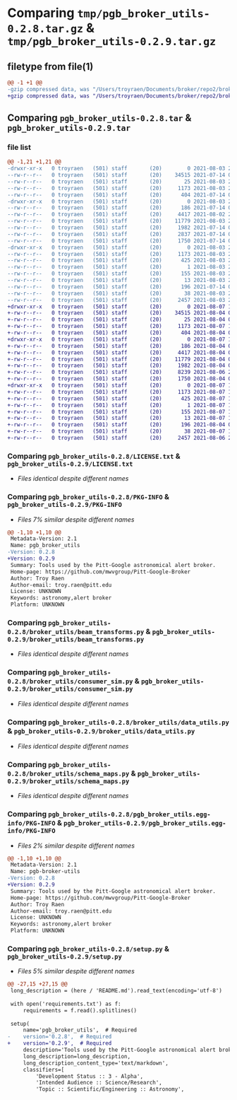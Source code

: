 # Comparing `tmp/pgb_broker_utils-0.2.8.tar.gz` & `tmp/pgb_broker_utils-0.2.9.tar.gz`

## filetype from file(1)

```diff
@@ -1 +1 @@
-gzip compressed data, was "/Users/troyraen/Documents/broker/repo2/broker/broker_utils/dist/tmpc50kfxwt/pgb_broker_utils-0.2.8.tar", last modified: Tue Aug  3 22:31:53 2021, max compression
+gzip compressed data, was "/Users/troyraen/Documents/broker/repo2/broker/broker_utils/dist/tmpjj9e9bgu/pgb_broker_utils-0.2.9.tar", last modified: Sat Aug  7 16:42:35 2021, max compression
```

## Comparing `pgb_broker_utils-0.2.8.tar` & `pgb_broker_utils-0.2.9.tar`

### file list

```diff
@@ -1,21 +1,21 @@
-drwxr-xr-x   0 troyraen   (501) staff       (20)        0 2021-08-03 22:31:53.000000 pgb_broker_utils-0.2.8/
--rw-r--r--   0 troyraen   (501) staff       (20)    34515 2021-07-14 03:28:29.000000 pgb_broker_utils-0.2.8/LICENSE.txt
--rw-r--r--   0 troyraen   (501) staff       (20)       25 2021-08-03 22:31:41.000000 pgb_broker_utils-0.2.8/MANIFEST.in
--rw-r--r--   0 troyraen   (501) staff       (20)     1173 2021-08-03 22:31:53.000000 pgb_broker_utils-0.2.8/PKG-INFO
--rw-r--r--   0 troyraen   (501) staff       (20)      404 2021-07-14 03:28:29.000000 pgb_broker_utils-0.2.8/README.md
-drwxr-xr-x   0 troyraen   (501) staff       (20)        0 2021-08-03 22:31:53.000000 pgb_broker_utils-0.2.8/broker_utils/
--rw-r--r--   0 troyraen   (501) staff       (20)      186 2021-07-14 03:28:29.000000 pgb_broker_utils-0.2.8/broker_utils/__init__.py
--rw-r--r--   0 troyraen   (501) staff       (20)     4417 2021-08-02 20:58:38.000000 pgb_broker_utils-0.2.8/broker_utils/beam_transforms.py
--rw-r--r--   0 troyraen   (501) staff       (20)    11779 2021-08-03 22:26:36.000000 pgb_broker_utils-0.2.8/broker_utils/consumer_sim.py
--rw-r--r--   0 troyraen   (501) staff       (20)     1982 2021-07-14 03:28:29.000000 pgb_broker_utils-0.2.8/broker_utils/data_utils.py
--rw-r--r--   0 troyraen   (501) staff       (20)     2837 2021-07-14 03:28:29.000000 pgb_broker_utils-0.2.8/broker_utils/gcp_utils.py
--rw-r--r--   0 troyraen   (501) staff       (20)     1750 2021-07-14 03:28:29.000000 pgb_broker_utils-0.2.8/broker_utils/schema_maps.py
-drwxr-xr-x   0 troyraen   (501) staff       (20)        0 2021-08-03 22:31:53.000000 pgb_broker_utils-0.2.8/pgb_broker_utils.egg-info/
--rw-r--r--   0 troyraen   (501) staff       (20)     1173 2021-08-03 22:31:53.000000 pgb_broker_utils-0.2.8/pgb_broker_utils.egg-info/PKG-INFO
--rw-r--r--   0 troyraen   (501) staff       (20)      425 2021-08-03 22:31:53.000000 pgb_broker_utils-0.2.8/pgb_broker_utils.egg-info/SOURCES.txt
--rw-r--r--   0 troyraen   (501) staff       (20)        1 2021-08-03 22:31:53.000000 pgb_broker_utils-0.2.8/pgb_broker_utils.egg-info/dependency_links.txt
--rw-r--r--   0 troyraen   (501) staff       (20)      155 2021-08-03 22:31:53.000000 pgb_broker_utils-0.2.8/pgb_broker_utils.egg-info/requires.txt
--rw-r--r--   0 troyraen   (501) staff       (20)       13 2021-08-03 22:31:53.000000 pgb_broker_utils-0.2.8/pgb_broker_utils.egg-info/top_level.txt
--rw-r--r--   0 troyraen   (501) staff       (20)      196 2021-07-14 03:28:29.000000 pgb_broker_utils-0.2.8/requirements.txt
--rw-r--r--   0 troyraen   (501) staff       (20)       38 2021-08-03 22:31:53.000000 pgb_broker_utils-0.2.8/setup.cfg
--rw-r--r--   0 troyraen   (501) staff       (20)     2457 2021-08-03 22:30:28.000000 pgb_broker_utils-0.2.8/setup.py
+drwxr-xr-x   0 troyraen   (501) staff       (20)        0 2021-08-07 16:42:35.000000 pgb_broker_utils-0.2.9/
+-rw-r--r--   0 troyraen   (501) staff       (20)    34515 2021-08-04 00:04:29.000000 pgb_broker_utils-0.2.9/LICENSE.txt
+-rw-r--r--   0 troyraen   (501) staff       (20)       25 2021-08-04 00:04:29.000000 pgb_broker_utils-0.2.9/MANIFEST.in
+-rw-r--r--   0 troyraen   (501) staff       (20)     1173 2021-08-07 16:42:35.000000 pgb_broker_utils-0.2.9/PKG-INFO
+-rw-r--r--   0 troyraen   (501) staff       (20)      404 2021-08-04 00:04:29.000000 pgb_broker_utils-0.2.9/README.md
+drwxr-xr-x   0 troyraen   (501) staff       (20)        0 2021-08-07 16:42:35.000000 pgb_broker_utils-0.2.9/broker_utils/
+-rw-r--r--   0 troyraen   (501) staff       (20)      186 2021-08-04 00:04:29.000000 pgb_broker_utils-0.2.9/broker_utils/__init__.py
+-rw-r--r--   0 troyraen   (501) staff       (20)     4417 2021-08-04 00:04:29.000000 pgb_broker_utils-0.2.9/broker_utils/beam_transforms.py
+-rw-r--r--   0 troyraen   (501) staff       (20)    11779 2021-08-04 00:04:29.000000 pgb_broker_utils-0.2.9/broker_utils/consumer_sim.py
+-rw-r--r--   0 troyraen   (501) staff       (20)     1982 2021-08-04 00:04:29.000000 pgb_broker_utils-0.2.9/broker_utils/data_utils.py
+-rw-r--r--   0 troyraen   (501) staff       (20)     8239 2021-08-06 20:34:09.000000 pgb_broker_utils-0.2.9/broker_utils/gcp_utils.py
+-rw-r--r--   0 troyraen   (501) staff       (20)     1750 2021-08-04 00:04:29.000000 pgb_broker_utils-0.2.9/broker_utils/schema_maps.py
+drwxr-xr-x   0 troyraen   (501) staff       (20)        0 2021-08-07 16:42:35.000000 pgb_broker_utils-0.2.9/pgb_broker_utils.egg-info/
+-rw-r--r--   0 troyraen   (501) staff       (20)     1173 2021-08-07 16:42:35.000000 pgb_broker_utils-0.2.9/pgb_broker_utils.egg-info/PKG-INFO
+-rw-r--r--   0 troyraen   (501) staff       (20)      425 2021-08-07 16:42:35.000000 pgb_broker_utils-0.2.9/pgb_broker_utils.egg-info/SOURCES.txt
+-rw-r--r--   0 troyraen   (501) staff       (20)        1 2021-08-07 16:42:35.000000 pgb_broker_utils-0.2.9/pgb_broker_utils.egg-info/dependency_links.txt
+-rw-r--r--   0 troyraen   (501) staff       (20)      155 2021-08-07 16:42:35.000000 pgb_broker_utils-0.2.9/pgb_broker_utils.egg-info/requires.txt
+-rw-r--r--   0 troyraen   (501) staff       (20)       13 2021-08-07 16:42:35.000000 pgb_broker_utils-0.2.9/pgb_broker_utils.egg-info/top_level.txt
+-rw-r--r--   0 troyraen   (501) staff       (20)      196 2021-08-04 00:04:29.000000 pgb_broker_utils-0.2.9/requirements.txt
+-rw-r--r--   0 troyraen   (501) staff       (20)       38 2021-08-07 16:42:35.000000 pgb_broker_utils-0.2.9/setup.cfg
+-rw-r--r--   0 troyraen   (501) staff       (20)     2457 2021-08-06 20:08:13.000000 pgb_broker_utils-0.2.9/setup.py
```

### Comparing `pgb_broker_utils-0.2.8/LICENSE.txt` & `pgb_broker_utils-0.2.9/LICENSE.txt`

 * *Files identical despite different names*

### Comparing `pgb_broker_utils-0.2.8/PKG-INFO` & `pgb_broker_utils-0.2.9/PKG-INFO`

 * *Files 7% similar despite different names*

```diff
@@ -1,10 +1,10 @@
 Metadata-Version: 2.1
 Name: pgb_broker_utils
-Version: 0.2.8
+Version: 0.2.9
 Summary: Tools used by the Pitt-Google astronomical alert broker.
 Home-page: https://github.com/mwvgroup/Pitt-Google-Broker
 Author: Troy Raen
 Author-email: troy.raen@pitt.edu
 License: UNKNOWN
 Keywords: astronomy,alert broker
 Platform: UNKNOWN
```

### Comparing `pgb_broker_utils-0.2.8/broker_utils/beam_transforms.py` & `pgb_broker_utils-0.2.9/broker_utils/beam_transforms.py`

 * *Files identical despite different names*

### Comparing `pgb_broker_utils-0.2.8/broker_utils/consumer_sim.py` & `pgb_broker_utils-0.2.9/broker_utils/consumer_sim.py`

 * *Files identical despite different names*

### Comparing `pgb_broker_utils-0.2.8/broker_utils/data_utils.py` & `pgb_broker_utils-0.2.9/broker_utils/data_utils.py`

 * *Files identical despite different names*

### Comparing `pgb_broker_utils-0.2.8/broker_utils/schema_maps.py` & `pgb_broker_utils-0.2.9/broker_utils/schema_maps.py`

 * *Files identical despite different names*

### Comparing `pgb_broker_utils-0.2.8/pgb_broker_utils.egg-info/PKG-INFO` & `pgb_broker_utils-0.2.9/pgb_broker_utils.egg-info/PKG-INFO`

 * *Files 2% similar despite different names*

```diff
@@ -1,10 +1,10 @@
 Metadata-Version: 2.1
 Name: pgb-broker-utils
-Version: 0.2.8
+Version: 0.2.9
 Summary: Tools used by the Pitt-Google astronomical alert broker.
 Home-page: https://github.com/mwvgroup/Pitt-Google-Broker
 Author: Troy Raen
 Author-email: troy.raen@pitt.edu
 License: UNKNOWN
 Keywords: astronomy,alert broker
 Platform: UNKNOWN
```

### Comparing `pgb_broker_utils-0.2.8/setup.py` & `pgb_broker_utils-0.2.9/setup.py`

 * *Files 5% similar despite different names*

```diff
@@ -27,15 +27,15 @@
 long_description = (here / 'README.md').read_text(encoding='utf-8')
 
 with open('requirements.txt') as f:
     requirements = f.read().splitlines()
 
 setup(
     name='pgb_broker_utils',  # Required
-    version='0.2.8',  # Required
+    version='0.2.9',  # Required
     description='Tools used by the Pitt-Google astronomical alert broker.',
     long_description=long_description,
     long_description_content_type='text/markdown',
     classifiers=[
         'Development Status :: 3 - Alpha',
         'Intended Audience :: Science/Research',
         'Topic :: Scientific/Engineering :: Astronomy',
```

